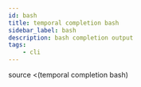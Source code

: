 ```yaml
---
id: bash
title: temporal completion bash
sidebar_label: bash
description: bash completion output
tags:
    - cli
---
```


source <(temporal completion bash)
